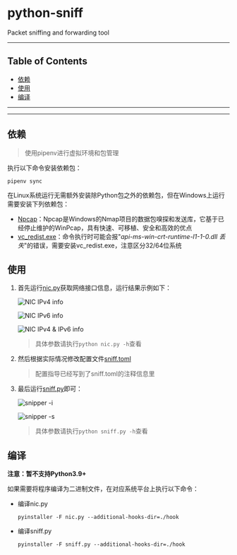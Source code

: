 # python-sniff

Packet sniffing and forwarding tool

---

## Table of Contents

<!-- vim-markdown-toc GFM -->

* [依赖](#依赖)
* [使用](#使用)
* [编译](#编译)

<!-- vim-markdown-toc -->

---

<!-- Object info -->

---

## 依赖

> 使用pipenv进行虚拟环境和包管理

执行以下命令安装依赖包：

```shell
pipenv sync
```

在Linux系统运行无需额外安装除Python包之外的依赖包，但在Windows上运行需要安装下列依赖包：

- [Npcap](https://nmap.org/npcap/#download)：Npcap是Windows的Nmap项目的数据包嗅探和发送库，它基于已经停止维护的WinPcap，具有快速、可移植、安全和高效的优点
- [vc_redist.exe](https://www.microsoft.com/zh-cn/download/details.aspx?id=48145)：命令执行时可能会报"*api-ms-win-crt-runtime-l1-1-0.dll 丢失*"的错误，需要安装vc_redist.exe，注意区分32/64位系统

## 使用

1. 首先运行[nic.py](./nic.py)获取网络接口信息，运行结果示例如下：

    ![NIC IPv4 info](https://gitee.com/YJ1516/MyPic/raw/master/picgo/nic_ipv4.png)

    ![NIC IPv6 info](https://gitee.com/YJ1516/MyPic/raw/master/picgo/nic_ipv6.png)

    ![NIC IPv4 & IPv6 info](https://gitee.com/YJ1516/MyPic/raw/master/picgo/nic_ipv46.png)

    > 具体参数请执行`python nic.py -h`查看

2. 然后根据实际情况修改配置文件[sniff.toml](./conf/sniff.toml)

    > 配置指导已经写到了sniff.toml的注释信息里

3. 最后运行[sniff.py](./sniff.py)即可：

    ![snipper -i](https://gitee.com/YJ1516/MyPic/raw/master/picgo/snipper_i.png)

    ![snipper -s](https://gitee.com/YJ1516/MyPic/raw/master/picgo/snipper_s.png)

    > 具体参数请执行`python sniff.py -h`查看

## 编译

**注意：暂不支持Python3.9+**

如果需要将程序编译为二进制文件，在对应系统平台上执行以下命令：

- 编译nic.py

    ```shell
    pyinstaller -F nic.py --additional-hooks-dir=./hook
    ```

- 编译sniff.py

    ```shell
    pyinstaller -F sniff.py --additional-hooks-dir=./hook
    ```
